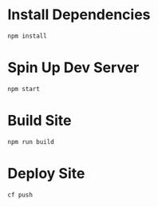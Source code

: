 # Install Dependencies
```
npm install
```

# Spin Up Dev Server
```
npm start
```

# Build Site
```
npm run build
```

# Deploy Site
```
cf push
```
